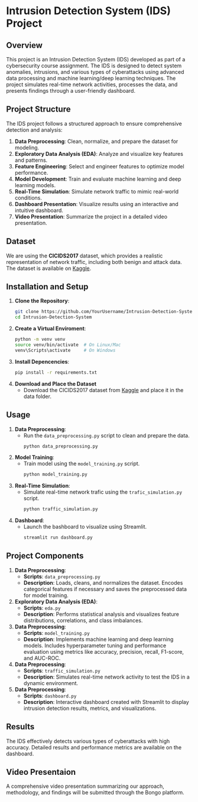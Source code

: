 # Intrusion Detection System (IDS) Project

## Overview
This project is an Intrusion Detection System (IDS) developed as part of a cybersecurity course assignment. The IDS is designed to detect system anomalies, intrusions, and various types of cyberattacks using advanced data processing and machine learning/deep learning techniques. The project simulates real-time network activities, processes the data, and presents findings through a user-friendly dashboard.

## Project Structure
The IDS project follows a structured approach to ensure comprehensive detection and analysis:
1. **Data Preprocessing**: Clean, normalize, and prepare the dataset for modeling.
2. **Exploratory Data Analysis (EDA)**: Analyze and visualize key features and patterns.
3. **Feature Engineering**: Select and engineer features to optimize model performance.
4. **Model Development**: Train and evaluate machine learning and deep learning models.
5. **Real-Time Simulation**: Simulate network traffic to mimic real-world conditions.
6. **Dashboard Presentation**: Visualize results using an interactive and intuitive dashboard.
7. **Video Presentation**: Summarize the project in a detailed video presentation.

## Dataset
We are using the **CICIDS2017** dataset, which provides a realistic representation of network traffic, including both benign and attack data. The dataset is available on [Kaggle](https://www.kaggle.com/datasets/chethuhn/network-intrusion-dataset?resource=download).

## Installation and Setup
1. **Clone the Repository**:
   ```bash
   git clone https://github.com/YourUsername/Intrusion-Detection-System.git
   cd Intrusion-Detection-System
2. **Create a Virtual Enviroment**:
   ```bash
   python -m venv venv
   source venv/bin/activate  # On Linux/Mac
   venv\Scripts\activate     # On Windows
3. **Install Depencencies**:
   ```bash
   pip install -r requirements.txt
4. **Download and Place the Dataset**
   - Download the CICIDS2017 dataset from [Kaggle](https://www.kaggle.com/datasets/chethuhn/network-intrusion-dataset?resource=download) and place it in the data folder.

## Usage
1. **Data Preprocessing**:
   - Run the `data_preprocessing.py` script to clean and prepare the data.
     ```bash
     python data_preprocessing.py
2. **Model Training**:
   - Train model using the `model_training.py` script.
     ```bash
     python model_training.py
3. **Real-Time Simulation**:
   - Simulate real-time network trafic using the `trafic_simulation.py` script.
     ```bash
     python traffic_simulation.py
4. **Dashboard**:
   - Launch the bashboard to visualize using Streamlit.
     ```bash
     streamlit run dashboard.py

## Project Components
1. **Data Preprocessing**:
   - **Scripts**: `data_preprocessing.py`
   - **Description**: Loads, cleans, and normalizes the dataset. Encodes categorical features if necessary and saves the preprocessed data for model training.
2. **Exploratory Data Analysis (EDA)**:
   - **Scripts**: `eda.py`
   - **Description**: Performs statistical analysis and visualizes feature distributions, correlations, and class imbalances.
3. **Data Preprocessing**:
   - **Scripts**: `model_training.py`
   - **Description**: Implements machine learning and deep learning models. Includes hyperparameter tuning and performance evaluation using metrics like accuracy, precision, recall, F1-score, and AUC-ROC.
4. **Data Preprocessing**:
   - **Scripts**: `traffic_simulation.py`
   - **Description**: Simulates real-time network activity to test the IDS in a dynamic environment.
5. **Data Preprocessing**:
   - **Scripts**: `dashboard.py`
   - **Description**: Interactive dashboard created with Streamlit to display intrusion detection results, metrics, and visualizations.

## Results
The IDS effectively detects various types of cyberattacks with high accuracy. Detailed results and performance metrics are available on the dashboard.

## Video Presentaion
A comprehensive video presentation summarizing our approach, methodology, and findings will be submitted through the Bongo platform.
